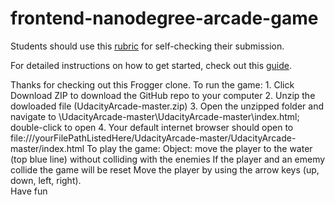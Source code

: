 frontend-nanodegree-arcade-game
===============================

Students should use this [rubric](https://www.udacity.com/course/viewer/#!/c-nd001/l-2696458597/m-2687128535) for self-checking their submission.

For detailed instructions on how to get started, check out this [guide](https://docs.google.com/document/d/1v01aScPjSWCCWQLIpFqvg3-vXLH2e8_SZQKC8jNO0Dc/pub?embedded=true).

Thanks for checking out this Frogger clone.
To run the game:
    1. Click Download ZIP to download the GitHub repo to your computer
    2. Unzip the dowloaded file (UdacityArcade-master.zip)
    3. Open the unzipped folder and navigate to \UdacityArcade-master\UdacityArcade-master\index.html; double-click to open
    4. Your default internet browser should open to file:///yourFilePathListedHere/UdacityArcade-master/UdacityArcade-master/index.html 
To play the game:
    Object:  move the player to the water (top blue line) without colliding with the enemies
    If the player and an ememy collide the game will be reset
    Move the player by using the arrow keys (up, down, left, right).  
    Have fun
    